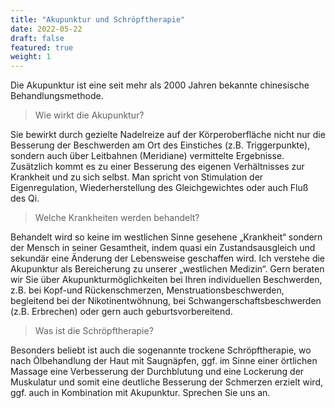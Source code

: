 ```yaml
---
title: "Akupunktur und Schröpftherapie"
date: 2022-05-22
draft: false
featured: true
weight: 1
---
```


Die Akupunktur ist eine seit mehr als 2000 Jahren bekannte chinesische
Behandlungsmethode.

> Wie wirkt die Akupunktur?

Sie bewirkt durch gezielte Nadelreize auf
der Körperoberfläche nicht nur die Besserung der Beschwerden am Ort
des Einstiches (z.B. Triggerpunkte), sondern auch über Leitbahnen
(Meridiane) vermittelte Ergebnisse. Zusätzlich kommt es zu einer
Besserung des eigenen Verhältnisses zur Krankheit und zu sich
selbst. Man spricht von Stimulation der Eigenregulation,
Wiederherstellung des Gleichgewichtes oder auch Fluß des Qi.

> Welche Krankheiten werden behandelt?

Behandelt wird so keine im westlichen Sinne gesehene „Krankheit“
sondern der Mensch in seiner Gesamtheit, indem quasi ein
Zustandsausgleich und sekundär eine Änderung der Lebensweise
geschaffen wird. Ich verstehe die Akupunktur als Bereicherung zu
unserer „westlichen Medizin“.  Gern beraten wir Sie über
Akupunkturmöglichkeiten bei Ihren individuellen Beschwerden, z.B. bei
Kopf-und Rückenschmerzen, Menstruationsbeschwerden, begleitend bei der
Nikotinentwöhnung, bei Schwangerschaftsbeschwerden (z.B. Erbrechen)
oder gern auch geburtsvorbereitend.

> Was ist die Schröpftherapie?

Besonders beliebt ist auch die sogenannte trockene Schröpftherapie, wo
nach Ölbehandlung der Haut mit Saugnäpfen, ggf. im Sinne einer
örtlichen Massage eine Verbesserung der Durchblutung und eine
Lockerung der Muskulatur und somit eine deutliche Besserung der
Schmerzen erzielt wird, ggf. auch in Kombination mit
Akupunktur. Sprechen Sie uns an.
